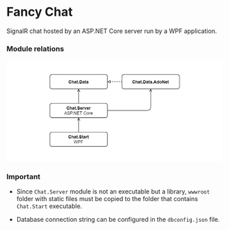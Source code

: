 # Fancy Chat

SignalR chat hosted by an ASP.NET Core server run by a WPF application.

### Module relations

![Module relations](modules.png)

### Important

* Since `Chat.Server` module is not an executable but a library, `wwwroot` folder with static files must be copied to the folder that contains `Chat.Start` executable.

* Database connection string can be configured in the `dbconfig.json` file.

